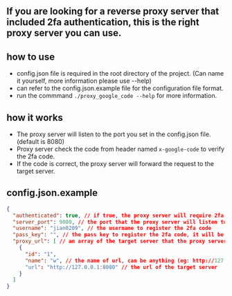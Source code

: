 ## If you are looking for a reverse proxy server that included 2fa authentication, this is the right proxy server you can use.

## how to use
- config.json file is required in the root directory of the project. (Can name it yourself, more information please use --help)
- can refer to the config.json.example file for the configuration file format.
- run the commmand `./proxy_google_code --help` for more information.
  
## how it works
- The proxy server will listen to the port you set in the config.json file. (default is 8080)
- Proxy server check the code from header named `x-google-code` to verify the 2fa code.
- If the code is correct, the proxy server will forward the request to the target server.

## config.json.example
```json
{
  "authenticated": true, // if true, the proxy server will require 2fa code to access the server
  "server_port": 9000, // the port that the proxy server will listen to (default is 8080)
  "username": "jian0209", // the username to register the 2fa code
  "pass_key": "", // the pass key to register the 2fa code, it will be generated when you use -g
  "proxy_url": [ // an array of the target server that the proxy server will forward the request to
    {
      "id": "1",
      "name": "w", // the name of url, can be anything (eg: http://127.0.0.1:9000/w)
      "url": "http://127.0.0.1:8080" // the url of the target server
    }
  ]
}
```
